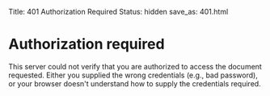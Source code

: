 Title: 401 Authorization Required
Status: hidden
save_as: 401.html

# Authorization required

This server could not verify that you are authorized to access the document
requested. Either you supplied the wrong credentials (e.g., bad password), or
your browser doesn't understand how to supply the credentials required.
